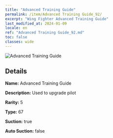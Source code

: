 ```yaml
---
title: "Advanced Training Guide"
permalink: /item/Advanced Training Guide_92/
excerpt: "Wing Fighter Advanced Training Guide"
last_modified_at: 2024-01-09
locale: en
ref: "Advanced Training Guide_92.md"
toc: false
classes: wide
---
```



 ![Advanced Training Guide](/images/item/Advanced_Training_Guide_p.png)



## Details

 **Name:** Advanced Training Guide 

 **Description:** Used to upgrade pilot

 **Rarity:** 5 

 **Type:** 67 

 **Suction:** true 

 **Auto Suction:** false 


